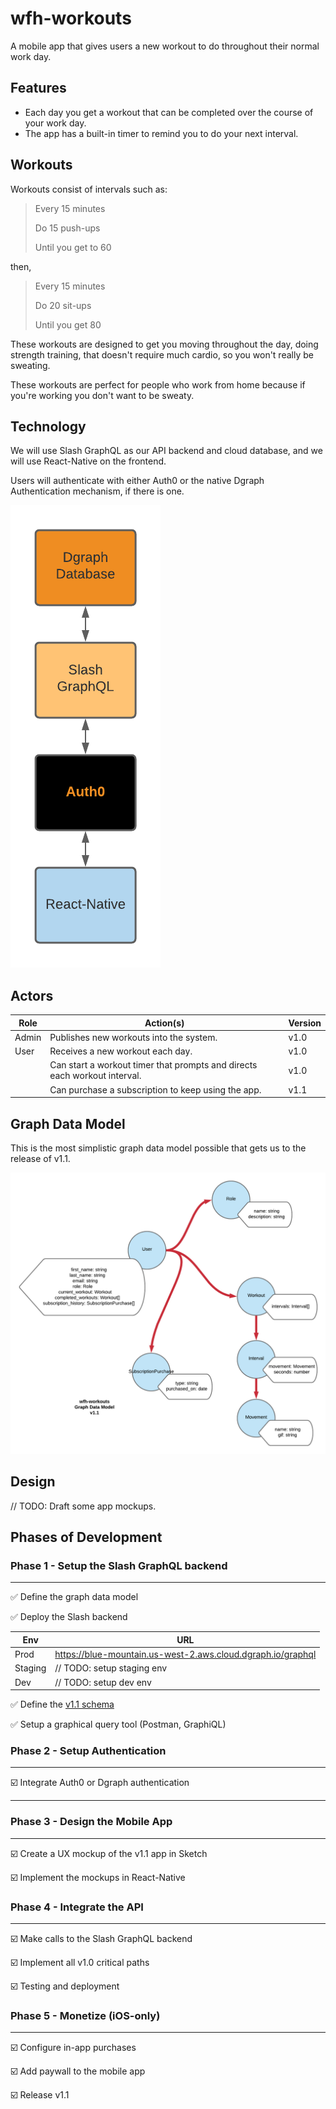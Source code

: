 # wfh-workouts

A mobile app that gives users a new workout to do throughout their normal work day.

## Features

- Each day you get a workout that can be completed over the course of your work day.
- The app has a built-in timer to remind you to do your next interval.

## Workouts

Workouts consist of intervals such as:

> Every 15 minutes
> 
> Do 15 push-ups 
> 
> Until you get to 60

then,

> Every 15 minutes
> 
> Do 20 sit-ups
> 
> Until you get 80

These workouts are designed to get you moving throughout the day, doing strength training, that doesn't require much cardio, so you won't really be sweating.

These workouts are perfect for people who work from home because if you're working you don't want to be sweaty.

## Technology

We will use Slash GraphQL as our API backend and cloud database, and we will use React-Native on the frontend.

Users will authenticate with either Auth0 or the native Dgraph Authentication mechanism, if there is one.

![Technology](docs/images/c4-system.png)

## Actors
  
| Role  | Action(s) | Version |
| ---   | --- | --- |
| Admin | Publishes new workouts into the system. | v1.0 |
| User  | Receives a new workout each day. | v1.0 |
|       | Can start a workout timer that prompts and directs each workout interval. | v1.0 | 
|       | Can purchase a subscription to keep using the app. | v1.1 |

## Graph Data Model

This is the most simplistic graph data model possible that gets us to the release of v1.1.

![Data Model](docs/images/graph-model-v1.1(1).png)

## Design

// TODO: Draft some app mockups.

## Phases of Development

### Phase 1 - Setup the Slash GraphQL backend

---

✅ Define the graph data model

✅ Deploy the Slash backend

| Env | URL |
| --- | --- |
| Prod | https://blue-mountain.us-west-2.aws.cloud.dgraph.io/graphql |
| Staging | // TODO: setup staging env |
| Dev | // TODO: setup dev env |

✅ Define the [v1.1 schema](./backend/src/schema.gql)

✅ Setup a graphical query tool (Postman, GraphiQL)

### Phase 2 - Setup Authentication

---

☑️ Integrate Auth0 or Dgraph authentication

---

### Phase 3 - Design the Mobile App

---

☑️ Create a UX mockup of the v1.1 app in Sketch

☑️ Implement the mockups in React-Native

### Phase 4 - Integrate the API

---

☑️ Make calls to the Slash GraphQL backend

☑️ Implement all v1.0 critical paths

☑️ Testing and deployment

### Phase 5 - Monetize (iOS-only)

---

☑️ Configure in-app purchases

☑️ Add paywall to the mobile app

☑️ Release v1.1